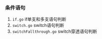 ### 条件语句

1. `if.go`                if单支和多支语句判断
2. `switch.go`            switch语句判断
3. `switchFallthrough.go` switch穿透语句判断 